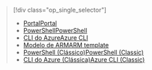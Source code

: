 > [!div class="op_single_selector"]
> * [<span data-ttu-id="5fe74-101">Portal</span><span class="sxs-lookup"><span data-stu-id="5fe74-101">Portal</span></span>](../articles/virtual-network/virtual-networks-create-nsg-arm-pportal.md)
> * [<span data-ttu-id="5fe74-102">PowerShell</span><span class="sxs-lookup"><span data-stu-id="5fe74-102">PowerShell</span></span>](../articles/virtual-network/virtual-networks-create-nsg-arm-ps.md)
> * [<span data-ttu-id="5fe74-103">CLI do Azure</span><span class="sxs-lookup"><span data-stu-id="5fe74-103">Azure CLI</span></span>](../articles/virtual-network/virtual-networks-create-nsg-arm-cli.md)
> * [<span data-ttu-id="5fe74-104">Modelo de ARM</span><span class="sxs-lookup"><span data-stu-id="5fe74-104">ARM template</span></span>](../articles/virtual-network/virtual-networks-create-nsg-arm-template.md)
> * [<span data-ttu-id="5fe74-105">PowerShell (Clássico)</span><span class="sxs-lookup"><span data-stu-id="5fe74-105">PowerShell (Classic)</span></span>](../articles/virtual-network/virtual-networks-create-nsg-classic-ps.md)
> * [<span data-ttu-id="5fe74-106">CLI do Azure (Clássica)</span><span class="sxs-lookup"><span data-stu-id="5fe74-106">Azure CLI (Classic)</span></span>](../articles/virtual-network/virtual-networks-create-nsg-classic-cli.md)
